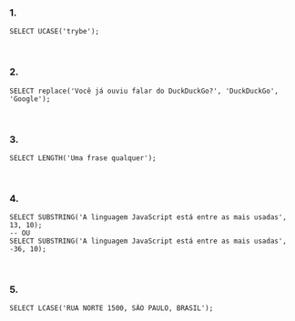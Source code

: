 ### 1. 
~~~
SELECT UCASE('trybe');
~~~
<br>

### 2. 
~~~
SELECT replace('Você já ouviu falar do DuckDuckGo?', 'DuckDuckGo', 'Google');
~~~
<br>

### 3. 
~~~
SELECT LENGTH('Uma frase qualquer');
~~~
<br>

### 4. 
~~~
SELECT SUBSTRING('A linguagem JavaScript está entre as mais usadas', 13, 10);
-- OU
SELECT SUBSTRING('A linguagem JavaScript está entre as mais usadas', -36, 10);
~~~
<br>

### 5. 
~~~
SELECT LCASE('RUA NORTE 1500, SÃO PAULO, BRASIL');
~~~
<br>
